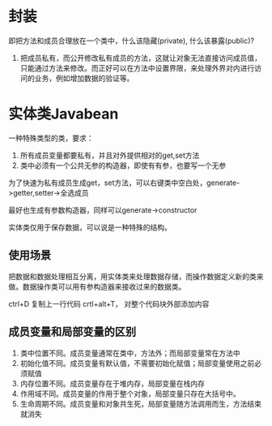 # 封装

即把方法和成员合理放在一个类中，什么该隐藏(private), 什么该暴露(public)?

1. 把成员私有，而公开修改私有成员的方法，这就让对象无法直接访问成员值，只能通过方法来修改。而正好可以在方法中设置界限，来处理外界对内进行访问的业务，例如增加数据的验证等。

# 实体类Javabean

一种特殊类型的类，要求：

1. 所有成员变量都要私有，并且对外提供相对的get,set方法
2. 类中必须有一个公共无参的构造器，即使有有参，也要写一个无参


为了快速为私有成员生成get，set方法，可以右键类中空白处，generate->getter,setter->全选成员

最好也生成有参数构造器，同样可以generate->constructor

实体类仅用于保存数据，可以说是一种特殊的结构。

## 使用场景

把数据和数据处理相互分离，用实体类来处理数据存储，而操作数据定义新的类来做。数据操作类可以用有参构造器来接收过来的数据类。


ctrl+D 复制上一行代码
crtl+alt+T， 对整个代码块外部添加内容

## 成员变量和局部变量的区别

1. 类中位置不同。成员变量通常在类中，方法外；而局部变量常在方法中
2. 初始化值不同。成员变量有默认值，不需要初始化赋值；局部变量使用之前必须赋值
3. 内存位置不同。成员变量存在于堆内存，局部变量在栈内存
4. 作用域不同。成员变量的作用于整个对象，局部变量只存在大括号中。
5. 生命周期不同。成员变量和对象共生死，局部变量随方法调用而生，方法结束就消失